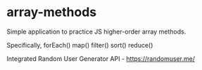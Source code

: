 # array-methods

Simple application to practice JS higher-order array methods.

Specifically,
  forEach()
  map()
  filter()
  sort()
  reduce()
  
Integrated Random User Generator API - https://randomuser.me/
  
